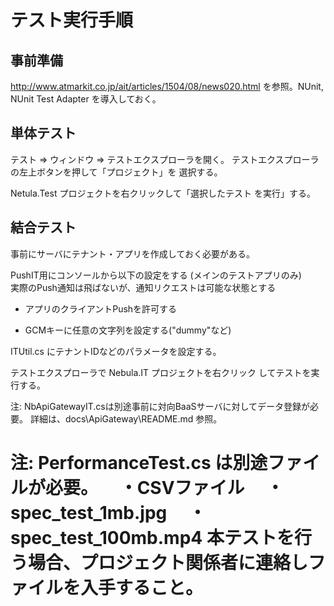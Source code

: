テスト実行手順
==============

事前準備
--------

http://www.atmarkit.co.jp/ait/articles/1504/08/news020.html
を参照。NUnit, NUnit Test Adapter を導入しておく。

単体テスト
----------

テスト ⇒ ウィンドウ ⇒ テストエクスプローラを開く。
テストエクスプローラの左上ボタンを押して「プロジェクト」を
選択する。

Netula.Test プロジェクトを右クリックして「選択したテスト
を実行」する。

結合テスト
----------

事前にサーバにテナント・アプリを作成しておく必要がある。

PushIT用にコンソールから以下の設定をする (メインのテストアプリのみ)  
実際のPush通知は飛ばないが、通知リクエストは可能な状態とする  

 - アプリのクライアントPushを許可する

 - GCMキーに任意の文字列を設定する("dummy"など)  

ITUtil.cs にテナントIDなどのパラメータを設定する。

テストエクスプローラで Nebula.IT プロジェクトを右クリック
してテストを実行する。

注: NbApiGatewayIT.csは別途事前に対向BaaSサーバに対してデータ登録が必要。
詳細は、docs\ApiGateway\README.md 参照。

注: PerformanceTest.cs は別途ファイルが必要。
　・CSVファイル
　・spec_test_1mb.jpg
　・spec_test_100mb.mp4
本テストを行う場合、プロジェクト関係者に連絡しファイルを入手すること。
=======
